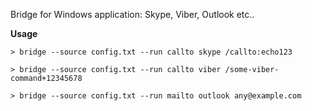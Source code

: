 Bridge for Windows application: Skype, Viber, Outlook etc..

**Usage**

`> bridge --source config.txt --run callto skype /callto:echo123`

`> bridge --source config.txt --run callto viber /some-viber-command+12345678`

`> bridge --source config.txt --run mailto outlook any@example.com`
